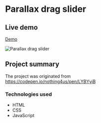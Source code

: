 # Parallax drag slider

## Live demo
[Demo](https://parallax-drag-slider.netlify.app/)

 ![Parallax drag slider](https://res.cloudinary.com/dgm9zfiuo/image/upload/v1698863957/Portfolio%20projects/view_foxncw.png)

## Project summary
The project was originated from https://codepen.io/nothing4us/pen/LYBYyjB

### Technologies used
* HTML
* CSS
* JavaScript





